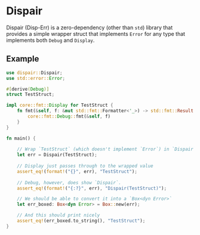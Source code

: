 # Dispair

Dispair (Disp-Err) is a zero-dependency (other than `std`) library that provides a simple wrapper struct that implements `Error` for any type that implements both `Debug` and `Display`.

## Example

```rust
use dispair::Dispair;
use std::error::Error;

#[derive(Debug)]
struct TestStruct;

impl core::fmt::Display for TestStruct {
    fn fmt(&self, f: &mut std::fmt::Formatter<'_>) -> std::fmt::Result {
        core::fmt::Debug::fmt(&self, f)
    }
}

fn main() {
    
    // Wrap `TestStruct` (which doesn't implement `Error`) in `Dispair` and return it.
    let err = Dispair(TestStruct);
    
    // Display just passes through to the wrapped value
    assert_eq!(format!("{}", err), "TestStruct");
    
    // Debug, however, does show `Dispair`.
    assert_eq!(format!("{:?}", err), "Dispair(TestStruct)");

    // We should be able to convert it into a `Box<dyn Error>`
    let err_boxed: Box<dyn Error> = Box::new(err);

    // And this should print nicely
    assert_eq!(err_boxed.to_string(), "TestStruct");
}
```
